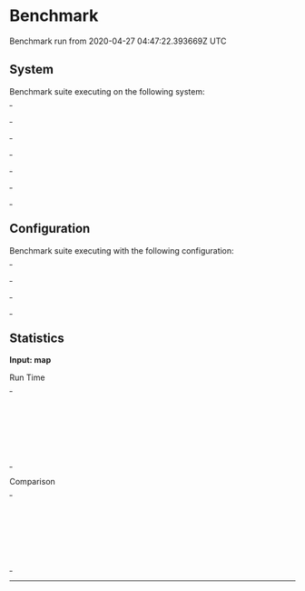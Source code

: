 # Benchmark

Benchmark run from 2020-04-27 04:47:22.393669Z UTC

## System

Benchmark suite executing on the following system:

<table style="width: 1%">
  <tr>
    <th style="width: 1%; white-space: nowrap">Operating System</th>
    <td>macOS</td>
  </tr><tr>
    <th style="white-space: nowrap">CPU Information</th>
    <td style="white-space: nowrap">Intel(R) Core(TM) i5-9600K CPU @ 3.70GHz</td>
  </tr><tr>
    <th style="white-space: nowrap">Number of Available Cores</th>
    <td style="white-space: nowrap">6</td>
  </tr><tr>
    <th style="white-space: nowrap">Available Memory</th>
    <td style="white-space: nowrap">32 GB</td>
  </tr><tr>
    <th style="white-space: nowrap">Elixir Version</th>
    <td style="white-space: nowrap">1.9.4</td>
  </tr><tr>
    <th style="white-space: nowrap">Erlang Version</th>
    <td style="white-space: nowrap">22.3.2</td>
  </tr>
</table>

## Configuration

Benchmark suite executing with the following configuration:

<table style="width: 1%">
  <tr>
    <th style="width: 1%">:time</th>
    <td style="white-space: nowrap">5 s</td>
  </tr><tr>
    <th>:parallel</th>
    <td style="white-space: nowrap">1</td>
  </tr><tr>
    <th>:warmup</th>
    <td style="white-space: nowrap">2 s</td>
  </tr>
</table>

## Statistics


__Input: map__

Run Time
<table style="width: 1%">
  <tr>
    <th>Name</th>
    <th style="text-align: right">IPS</th>
    <th style="text-align: right">Average</th>
    <th style="text-align: right">Devitation</th>
    <th style="text-align: right">Median</th>
    <th style="text-align: right">99th&nbsp;%</th>
  </tr>
  <tr>
    <td style="white-space: nowrap">Map.update!/3</td>
    <td style="white-space: nowrap; text-align: right">3.29 M</td>
    <td style="white-space: nowrap; text-align: right">304.07 ns</td>
    <td style="white-space: nowrap; text-align: right">±4285.54%</td>
    <td style="white-space: nowrap; text-align: right">0 ns</td>
    <td style="white-space: nowrap; text-align: right">1000 ns</td>
  </tr>
  <tr>
    <td style="white-space: nowrap">Map.get_and_update/3</td>
    <td style="white-space: nowrap; text-align: right">2.36 M</td>
    <td style="white-space: nowrap; text-align: right">423.02 ns</td>
    <td style="white-space: nowrap; text-align: right">±9758.73%</td>
    <td style="white-space: nowrap; text-align: right">0 ns</td>
    <td style="white-space: nowrap; text-align: right">1000 ns</td>
  </tr>
  <tr>
    <td style="white-space: nowrap">Kernel.update_in/3</td>
    <td style="white-space: nowrap; text-align: right">1.98 M</td>
    <td style="white-space: nowrap; text-align: right">504.34 ns</td>
    <td style="white-space: nowrap; text-align: right">±5454.14%</td>
    <td style="white-space: nowrap; text-align: right">0 ns</td>
    <td style="white-space: nowrap; text-align: right">1000 ns</td>
  </tr>
  <tr>
    <td style="white-space: nowrap">Kernel.put_in/3</td>
    <td style="white-space: nowrap; text-align: right">1.95 M</td>
    <td style="white-space: nowrap; text-align: right">513.13 ns</td>
    <td style="white-space: nowrap; text-align: right">±5337.09%</td>
    <td style="white-space: nowrap; text-align: right">0 ns</td>
    <td style="white-space: nowrap; text-align: right">1000 ns</td>
  </tr>
</table>
Comparison
<table style="width: 1%">
  <tr>
    <th>Name</th>
    <th style="text-align: right">IPS</th>
    <th style="text-align: right">Slower</th>
  <tr>
    <td style="white-space: nowrap">Map.update!/3</td>
    <td style="white-space: nowrap;text-align: right">3.29 M</td>
    <td>&nbsp;</td>
  </tr>
  <tr>
    <td style="white-space: nowrap">Map.get_and_update/3</td>
    <td style="white-space: nowrap; text-align: right">2.36 M</td>
    <td style="white-space: nowrap; text-align: right">1.39x</td>
  </tr>
  <tr>
    <td style="white-space: nowrap">Kernel.update_in/3</td>
    <td style="white-space: nowrap; text-align: right">1.98 M</td>
    <td style="white-space: nowrap; text-align: right">1.66x</td>
  </tr>
  <tr>
    <td style="white-space: nowrap">Kernel.put_in/3</td>
    <td style="white-space: nowrap; text-align: right">1.95 M</td>
    <td style="white-space: nowrap; text-align: right">1.69x</td>
  </tr>
</table>
<hr/>
